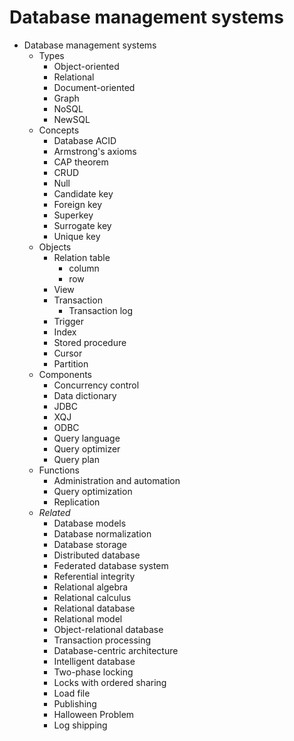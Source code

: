 # Database management systems


* Database management systems
  * Types
    - Object-oriented
    - Relational
    - Document-oriented
    - Graph
    - NoSQL
    - NewSQL
  * Concepts
    - Database ACID
    - Armstrong's axioms
    - CAP theorem
    - CRUD
    - Null
    - Candidate key
    - Foreign key
    - Superkey
    - Surrogate key
    - Unique key
  * Objects
    - Relation table
      - column
      - row
    - View
    - Transaction
      - Transaction log
    - Trigger
    - Index
    - Stored procedure
    - Cursor
    - Partition
  * Components
    - Concurrency control
    - Data dictionary
    - JDBC
    - XQJ
    - ODBC
    - Query language
    - Query optimizer
    - Query plan
  * Functions
    - Administration and automation
    - Query optimization
    - Replication
  * *Related*
    - Database models
    - Database normalization
    - Database storage
    - Distributed database
    - Federated database system
    - Referential integrity
    - Relational algebra
    - Relational calculus
    - Relational database
    - Relational model
    - Object-relational database
    - Transaction processing
    - Database-centric architecture
    - Intelligent database
    - Two-phase locking
    - Locks with ordered sharing
    - Load file
    - Publishing
    - Halloween Problem
    - Log shipping
